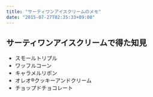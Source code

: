 ```yaml
---
title: "サーティワンアイスクリームのメモ"
date: "2015-07-27T02:35:33+09:00"
---
```


## サーティワンアイスクリームで得た知見

- スモールトリプル
- ワッフルコーン
- キャラメルリボン
- オレオ®クッキーアンドクリーム
- チョップドチョコレート
